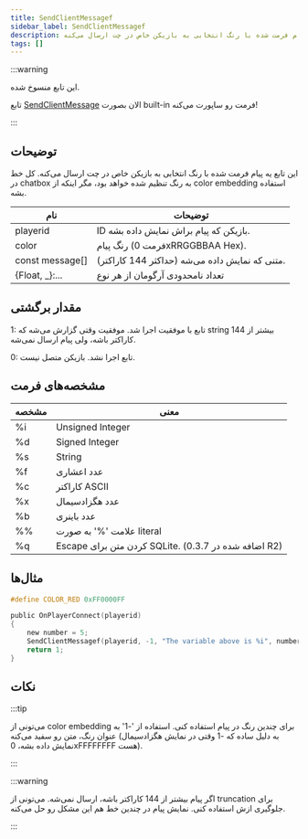 ```yaml
---
title: SendClientMessagef
sidebar_label: SendClientMessagef
description: این تابع یه پیام فرمت شده با رنگ انتخابی به بازیکن خاص در چت ارسال می‌کنه.
tags: []
---
```


<VersionWarn version='open.mp beta build 6' />

:::warning

این تابع منسوخ شده.

تابع [SendClientMessage](SendClientMessage) الان بصورت built-in فرمت رو ساپورت می‌کنه!

:::

## توضیحات

این تابع یه پیام فرمت شده با رنگ انتخابی به بازیکن خاص در چت ارسال می‌کنه. کل خط در chatbox به رنگ تنظیم شده خواهد بود، مگر اینکه از color embedding استفاده بشه.

| نام            | توضیحات                                           |
| --------------- | ----------------------------------------------------- |
| playerid        | ID بازیکن که پیام براش نمایش داده بشه.       |
| color           | رنگ پیام (فرمت 0xRRGGBBAA Hex).     |
| const message[] | متنی که نمایش داده می‌شه (حداکثر 144 کاراکتر). |
| \{Float, _\}:...   | تعداد نامحدودی آرگومان از هر نوع             |

## مقدار برگشتی

1: تابع با موفقیت اجرا شد. موفقیت وقتی گزارش می‌شه که string بیشتر از 144 کاراکتر باشه، ولی پیام ارسال نمی‌شه.

0: تابع اجرا نشد. بازیکن متصل نیست.

## مشخصه‌های فرمت

| مشخصه | معنی                                       |
| --------- | --------------------------------------------- |
| %i        | Unsigned Integer                              |
| %d        | Signed Integer                                |
| %s        | String                                        |
| %f        | عدد اعشاری                         |
| %c        | کاراکتر ASCII                               |
| %x        | عدد هگزادسیمال                            |
| %b        | عدد باینری                                 |
| %%        | علامت '%' به صورت literal                                   |
| %q        | Escape کردن متن برای SQLite. (اضافه شده در 0.3.7 R2) |

## مثال‌ها

```c
#define COLOR_RED 0xFF0000FF

public OnPlayerConnect(playerid)
{
    new number = 5;
    SendClientMessagef(playerid, -1, "The variable above is %i", number);
    return 1;
}
```

## نکات

:::tip

می‌تونی از color embedding برای چندین رنگ در پیام استفاده کنی. استفاده از '-1' به عنوان رنگ، متن رو سفید می‌کنه (به دلیل ساده که -1 وقتی در نمایش هگزادسیمال نمایش داده بشه، 0xFFFFFFFF هست).

:::

:::warning

اگر پیام بیشتر از 144 کاراکتر باشه، ارسال نمی‌شه. می‌تونی از truncation برای جلوگیری ازش استفاده کنی. نمایش پیام در چندین خط هم این مشکل رو حل می‌کنه.

:::